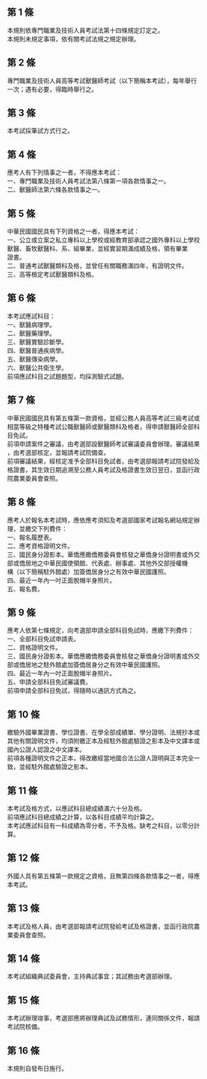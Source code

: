 第 1 條
-------
本規則依專門職業及技術人員考試法第十四條規定訂定之。   
本規則未規定事項，依有關考試法規之規定辦理。

第 2 條
-------
專門職業及技術人員高等考試獸醫師考試（以下簡稱本考試），每年舉行  
一次；遇有必要，得臨時舉行之。

第 3 條
-------
本考試採筆試方式行之。

第 4 條
-------
應考人有下列情事之一者，不得應本考試：   
一、專門職業及技術人員考試法第八條第一項各款情事之一。   
二、獸醫師法第六條各款情事之一。

第 5 條
-------
中華民國國民具有下列資格之一者，得應本考試：   
一、公立或立案之私立專科以上學校或經教育部承認之國外專科以上學校  
    獸醫、畜牧獸醫科、系、組畢業，並經實習期滿成績及格，領有畢業  
    證書。   
二、普通考試獸醫類科及格，並曾任有關職務滿四年，有證明文件。   
三、高等檢定考試獸醫類科及格。

第 6 條
-------
本考試應試科目：   
一、獸醫病理學。   
二、獸醫藥理學。   
三、獸醫實驗診斷學。   
四、獸醫普通疾病學。   
五、獸醫傳染病學。   
六、獸醫公共衛生學。   
前項應試科目之試題題型，均採測驗式試題。

第 7 條
-------
中華民國國民具有第五條第一款資格，並經公務人員高等考試三級考試或  
相當等級之特種考試公職獸醫師或獸醫類科及格者，得申請獸醫師全部科  
目免試。   
前項申請案件之審議，由考選部設獸醫師考試審議委員會辦理。審議結果  
，由考選部核定，並報請考試院備查。   
前項審議結果，經核定准予全部科目免試者，由考選部報請考試院發給及  
格證書，其生效日期追溯至公務人員考試及格證書生效日翌日，並函行政  
院農業委員會查照。

第 8 條
-------
應考人於報名本考試時，應依應考須知及考選部國家考試報名網站規定辦  
理，並繳交下列費件：   
一、報名履歷表。   
二、應考資格證明文件。   
三、國民身分證影本。華僑應繳僑務委員會核發之華僑身分證明書或外交  
    部或僑居地之中華民國使領館、代表處、辦事處、其他外交部授權機  
    構（以下簡稱駐外館處）加簽僑居身分之有效中華民國護照。   
四、最近一年內一吋正面脫帽半身照片。   
五、報名費。

第 9 條
-------
應考人依第七條規定，向考選部申請全部科目免試時，應繳下列費件：   
一、全部科目免試申請表。   
二、資格證明文件。   
三、國民身分證影本。華僑應繳僑務委員會核發之華僑身分證明書或外交  
    部或僑居地之駐外館處加簽僑居身分之有效中華民國護照。   
四、最近一年內一吋正面脫帽半身照片。   
五、申請全部科目免試審議費。   
前項申請全部科目免試，得隨時以通訊方式為之。

第 10 條
--------
繳驗外國畢業證書、學位證書、在學全部成績單、學分證明、法規抄本或  
其他有關證明文件，均須附繳正本及經駐外館處驗證之影本及中文譯本或  
國內公證人認證之中文譯本。   
前項各種證明文件之正本，得改繳經當地國合法公證人證明與正本完全一  
致，並經駐外館處驗證之影本。

第 11 條
--------
本考試及格方式，以應試科目總成績滿六十分及格。   
前項應試科目總成績之計算，以各科目成績平均計算之。   
本考試應試科目有一科成績為零分者，不予及格。缺考之科目，以零分計  
算。

第 12 條
--------
外國人具有第五條第一款規定之資格，且無第四條各款情事之一者，得應  
本考試。

第 13 條
--------
本考試及格人員，由考選部報請考試院發給考試及格證書，並函行政院農  
業委員會查照。

第 14 條
--------
本考試組織典試委員會，主持典試事宜；其試務由考選部辦理。

第 15 條
--------
本考試辦理竣事，考選部應將辦理典試及試務情形，連同關係文件，報請  
考試院核備。

第 16 條
--------
本規則自發布日施行。

